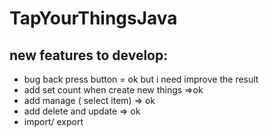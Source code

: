 # TapYourThingsJava

## new features to develop:
- bug back press button = ok but i need improve the result
- add set count when create new things =>ok
- add manage ( select item) => ok
- add delete and update => ok
- import/ export

